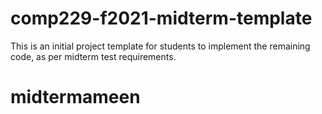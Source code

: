 # comp229-f2021-midterm-template
This is an initial project template for students to implement the remaining code, as per midterm test requirements.
# midtermameen
